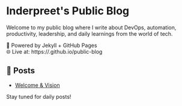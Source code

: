 # Inderpreet's Public Blog

Welcome to my public blog where I write about DevOps, automation, productivity, leadership, and daily learnings from the world of tech.

📌 Powered by Jekyll + GitHub Pages  
🌐 Live at: https://<your-username>.github.io/public-blog

## 📅 Posts
- [Welcome & Vision](_posts/2025-07-18-welcome.md)

Stay tuned for daily posts!